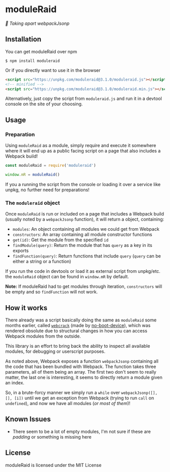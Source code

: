 # moduleRaid

_:gift: Taking apart webpackJsonp_

## Installation

You can get moduleRaid over npm

```
$ npm install moduleraid
```

Or if you directly want to use it in the browser

```html
<script src="https://unpkg.com/moduleraid@3.1.0/moduleraid.js"></script>
<!-- minified -->
<script src="https://unpkg.com/moduleraid@3.1.0/moduleraid.min.js"></script>
```

Alternatively, just copy the script from `moduleraid.js` and run it in a devtool console
on the site of your choosing.

## Usage

### Preparation

Using `moduleRaid` as a module, simply require and execute it somewhere where it will end up as a public facing script on a page that also
includes a Webpack build!

```js
const moduleRaid = require('moduleraid')

window.mR = moduleRaid()
```

If you a running the script from the console or loading it over a service like unpkg, no further need for preparations!

### The `moduleraid` object

Once `moduleRaid` is run or included on a page that includes a Webpack build (usually noted by a `webpackJsonp` function), it
will return a object, containing:

* `modules`: An object containing all modules we could get from Webpack
* `constructors`: An array containing all module constructor functions
* `get(id)`: Get the module from the specified `id`
* `findModule(query)`: Return the module that has `query` as a key in its exports
* `findFunction(query)`: Return functions that include `query` (`query` can be either a string or a function)

If you run the code in devtools or load it as external script from unpkg/etc. the `moduleRaid` object can be found in `window.mR` by default.

**Note:** If moduleRaid had to get modules through iteration, `constructors` will be empty and so `findFunction` will not work.

## How it works

There already was a script basically doing the same as `moduleRaid` some months earlier, called [`webcrack`](https://gist.github.com/no-boot-device/cb63762000e606e50690911cac1bcead) (made by [no-boot-device](https://github.com/no-boot-device)), which was rendered obsolute due to structural changes in how you can access Webpack modules from the outside.

This library is an effort to bring back the ability to inspect all available modules, for debugging or userscript purposes.

As noted above, Webpack exposes a function `webpackJsonp` containing all the code that has been bundled with Webpack. The function takes three
parameters, all of them being an array. The first two don't seem to really matter, the last one is interesting, it seems to directly return
a module given an index.

So, in a brute-forcy manner we simply run a `while` over `webpackJsonp([], [], [i])` until we get an exception from Webpack (trying to run `call`
on `undefined`), and now we have all modules (_or most of them_)!

## Known Issues

* There seem to be a lot of empty modules, I'm not sure if these are _padding_ or something is missing here

## License

moduleRaid is licensed under the MIT License